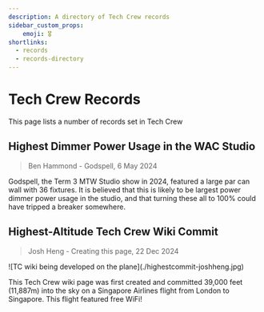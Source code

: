 ```yaml
---
description: A directory of Tech Crew records
sidebar_custom_props:
    emoji: 🎖️
shortlinks:
  - records
  - records-directory
---
```

# Tech Crew Records

This page lists a number of records set in Tech Crew

## Highest Dimmer Power Usage in the WAC Studio
> Ben Hammond - Godspell, 6 May 2024

Godspell, the Term 3 MTW Studio show in 2024, featured a large par can wall with 36 fixtures.
It is believed that this is likely to be largest power dimmer power usage in the studio, and that
turning these all to 100% could have tripped a breaker somewhere.

## Highest-Altitude Tech Crew Wiki Commit
> Josh Heng - Creating this page, 22 Dec 2024

<div class="img-small">
![TC wiki being developed on the plane](./highestcommit-joshheng.jpg)
</div>

This Tech Crew wiki page was first created and committed 39,000 feet (11,887m) into the sky on
a Singapore Airlines flight from London to Singapore. This flight featured free WiFi!
